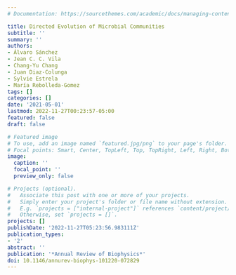 ```yaml
---
# Documentation: https://sourcethemes.com/academic/docs/managing-content/

title: Directed Evolution of Microbial Communities
subtitle: ''
summary: ''
authors:
- Álvaro Sánchez
- Jean C. C. Vila
- Chang-Yu Chang
- Juan Diaz-Colunga
- Sylvie Estrela
- María Rebolleda-Gomez
tags: []
categories: []
date: '2021-05-01'
lastmod: 2022-11-27T00:23:57-05:00
featured: false
draft: false

# Featured image
# To use, add an image named `featured.jpg/png` to your page's folder.
# Focal points: Smart, Center, TopLeft, Top, TopRight, Left, Right, BottomLeft, Bottom, BottomRight.
image:
  caption: ''
  focal_point: ''
  preview_only: false

# Projects (optional).
#   Associate this post with one or more of your projects.
#   Simply enter your project's folder or file name without extension.
#   E.g. `projects = ["internal-project"]` references `content/project/deep-learning/index.md`.
#   Otherwise, set `projects = []`.
projects: []
publishDate: '2022-11-27T05:23:56.983111Z'
publication_types:
- '2'
abstract: ''
publication: '*Annual Review of Biophysics*'
doi: 10.1146/annurev-biophys-101220-072829
---
```

